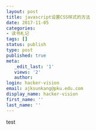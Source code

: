 ```yaml
---
layout: post
title: javascript设置CSS样式的方法
date: 2017-11-05
categories:
- 读书札记
tags: []
status: publish
type: post
published: true
meta:
   _edit_last: '1'
   views: '2'
   author:
login: hacker-vision
email: ajksunkang@pku.edu.com
display_name: hacker-vision
first_name: ''
last_name: ''
---
```


test

